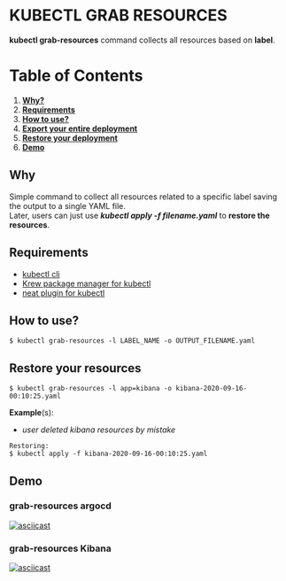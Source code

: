 # KUBECTL GRAB RESOURCES
**kubectl grab-resources** command collects all resources based on **label**.

# Table of Contents
1. [**Why?**](#why)
2. [**Requirements**](#requirements)
3. [**How to use?**](#how-to-use)
4. [**Export your entire deployment**](#export-your-entire-deployment)
5. [**Restore your deployment**](#restore-your-deployment)
6. [**Demo**](#demo)

## **Why**
Simple command to collect all resources related to a specific label saving the output to a single YAML file.  
Later, users can just use ***kubectl apply -f filename.yaml*** to **restore the resources**.

## **Requirements**  
- [kubectl cli](https://github.com/kubernetes/kubectl)  
- [Krew package manager for kubectl](https://github.com/kubernetes-sigs/krew)      
- [neat plugin for kubectl](https://github.com/itaysk/kubectl-neat)  

## **How to use?**
  ```
  $ kubectl grab-resources -l LABEL_NAME -o OUTPUT_FILENAME.yaml
  ```

## **Restore your resources**
  ```
  $ kubectl grab-resources -l app=kibana -o kibana-2020-09-16-00:10:25.yaml
  ```
  **Example**(s):  
  - *user deleted kibana resources by mistake*  
 
  ```
  Restoring:  
  $ kubectl apply -f kibana-2020-09-16-00:10:25.yaml
  ```
## Demo
### grab-resources argocd  
[![asciicast](https://asciinema.org/a/Vsz0HJSSryCCvwEqOFycFdO2Q.svg)](https://asciinema.org/a/Vsz0HJSSryCCvwEqOFycFdO2Q)

### grab-resources Kibana  
[![asciicast](https://asciinema.org/a/JAhrlIUjiCAfRu62my4fzVcLI.svg)](https://asciinema.org/a/JAhrlIUjiCAfRu62my4fzVcLI)
